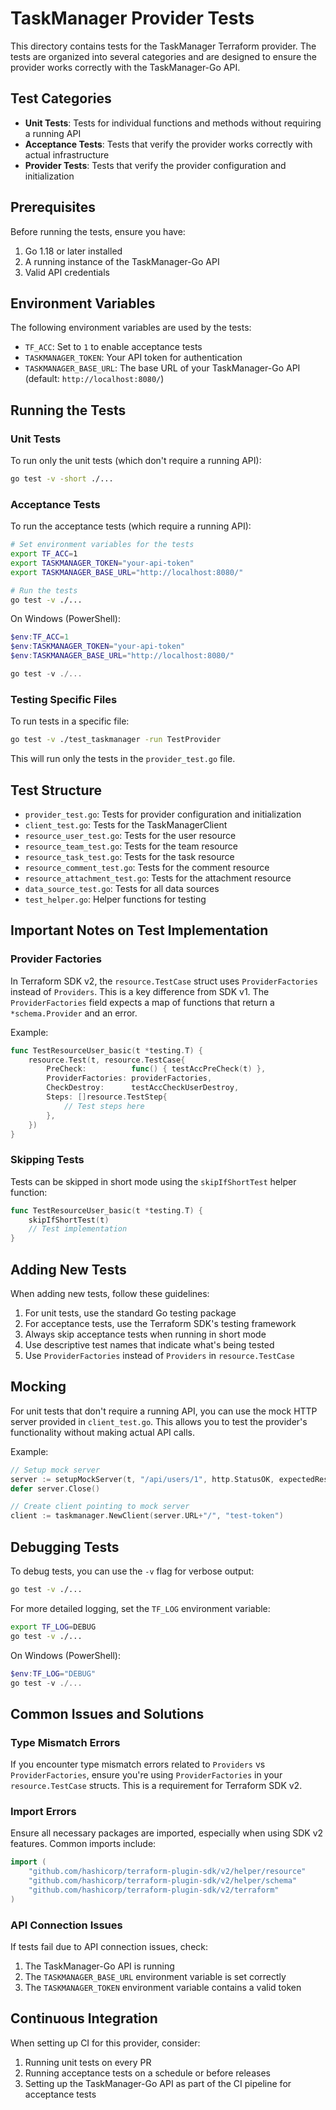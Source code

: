 # TaskManager Provider Tests

This directory contains tests for the TaskManager Terraform provider. The tests are organized into several categories and are designed to ensure the provider works correctly with the TaskManager-Go API.

## Test Categories

- **Unit Tests**: Tests for individual functions and methods without requiring a running API
- **Acceptance Tests**: Tests that verify the provider works correctly with actual infrastructure
- **Provider Tests**: Tests that verify the provider configuration and initialization

## Prerequisites

Before running the tests, ensure you have:

1. Go 1.18 or later installed
2. A running instance of the TaskManager-Go API
3. Valid API credentials

## Environment Variables

The following environment variables are used by the tests:

- `TF_ACC`: Set to `1` to enable acceptance tests
- `TASKMANAGER_TOKEN`: Your API token for authentication
- `TASKMANAGER_BASE_URL`: The base URL of your TaskManager-Go API (default: `http://localhost:8080/`)

## Running the Tests

### Unit Tests

To run only the unit tests (which don't require a running API):

```sh
go test -v -short ./...
```

### Acceptance Tests

To run the acceptance tests (which require a running API):

```sh
# Set environment variables for the tests
export TF_ACC=1
export TASKMANAGER_TOKEN="your-api-token"
export TASKMANAGER_BASE_URL="http://localhost:8080/"

# Run the tests
go test -v ./...
```

On Windows (PowerShell):

```powershell
$env:TF_ACC=1
$env:TASKMANAGER_TOKEN="your-api-token"
$env:TASKMANAGER_BASE_URL="http://localhost:8080/"

go test -v ./...
```

### Testing Specific Files

To run tests in a specific file:

```sh
go test -v ./test_taskmanager -run TestProvider
```

This will run only the tests in the `provider_test.go` file.

## Test Structure

- `provider_test.go`: Tests for provider configuration and initialization
- `client_test.go`: Tests for the TaskManagerClient
- `resource_user_test.go`: Tests for the user resource
- `resource_team_test.go`: Tests for the team resource
- `resource_task_test.go`: Tests for the task resource
- `resource_comment_test.go`: Tests for the comment resource
- `resource_attachment_test.go`: Tests for the attachment resource
- `data_source_test.go`: Tests for all data sources
- `test_helper.go`: Helper functions for testing

## Important Notes on Test Implementation

### Provider Factories

In Terraform SDK v2, the `resource.TestCase` struct uses `ProviderFactories` instead of `Providers`. This is a key difference from SDK v1. The `ProviderFactories` field expects a map of functions that return a `*schema.Provider` and an error.

Example:

```go
func TestResourceUser_basic(t *testing.T) {
    resource.Test(t, resource.TestCase{
        PreCheck:          func() { testAccPreCheck(t) },
        ProviderFactories: providerFactories,
        CheckDestroy:      testAccCheckUserDestroy,
        Steps: []resource.TestStep{
            // Test steps here
        },
    })
}
```

### Skipping Tests

Tests can be skipped in short mode using the `skipIfShortTest` helper function:

```go
func TestResourceUser_basic(t *testing.T) {
    skipIfShortTest(t)
    // Test implementation
}
```

## Adding New Tests

When adding new tests, follow these guidelines:

1. For unit tests, use the standard Go testing package
2. For acceptance tests, use the Terraform SDK's testing framework
3. Always skip acceptance tests when running in short mode
4. Use descriptive test names that indicate what's being tested
5. Use `ProviderFactories` instead of `Providers` in `resource.TestCase`

## Mocking

For unit tests that don't require a running API, you can use the mock HTTP server provided in `client_test.go`. This allows you to test the provider's functionality without making actual API calls.

Example:

```go
// Setup mock server
server := setupMockServer(t, "/api/users/1", http.StatusOK, expectedResponse)
defer server.Close()

// Create client pointing to mock server
client := taskmanager.NewClient(server.URL+"/", "test-token")
```

## Debugging Tests

To debug tests, you can use the `-v` flag for verbose output:

```sh
go test -v ./...
```

For more detailed logging, set the `TF_LOG` environment variable:

```sh
export TF_LOG=DEBUG
go test -v ./...
```

On Windows (PowerShell):

```powershell
$env:TF_LOG="DEBUG"
go test -v ./...
```

## Common Issues and Solutions

### Type Mismatch Errors

If you encounter type mismatch errors related to `Providers` vs `ProviderFactories`, ensure you're using `ProviderFactories` in your `resource.TestCase` structs. This is a requirement for Terraform SDK v2.

### Import Errors

Ensure all necessary packages are imported, especially when using SDK v2 features. Common imports include:

```go
import (
    "github.com/hashicorp/terraform-plugin-sdk/v2/helper/resource"
    "github.com/hashicorp/terraform-plugin-sdk/v2/helper/schema"
    "github.com/hashicorp/terraform-plugin-sdk/v2/terraform"
)
```

### API Connection Issues

If tests fail due to API connection issues, check:

1. The TaskManager-Go API is running
2. The `TASKMANAGER_BASE_URL` environment variable is set correctly
3. The `TASKMANAGER_TOKEN` environment variable contains a valid token

## Continuous Integration

When setting up CI for this provider, consider:

1. Running unit tests on every PR
2. Running acceptance tests on a schedule or before releases
3. Setting up the TaskManager-Go API as part of the CI pipeline for acceptance tests